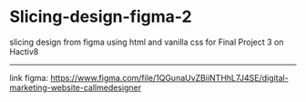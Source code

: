 # Slicing-design-figma-2
slicing design from figma using html and vanilla css for Final Project 3 on Hactiv8

---
link figma: https://www.figma.com/file/1QGunaUvZBiiNTHhL7J4SE/digital-marketing-website-callmedesigner